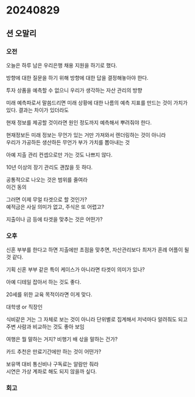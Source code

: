 # 20240829
## 션 오말리

### 오전
오늘은 하루 남은 우리은행 채용 지원을 하기로 했다.  

방향에 대한 질문을 하기 위해 방향에 대한 답을 결정해놓아야 한다.  

투자 상품을 예측할 수 없으니 우리가 생각하는 자산 관리의 방향  

미래 예측파로서 말씀드리면 미래 상황에 대한 나름의 예측 지표를 만드는 것이 가치가 있다. 결과는 차이가 있더라도   

현재 정보를 제공할 것이라면 원인 정도까지 예측해서 뿌려줘야 한다.  

현재정보든 미래 정보는 무언가 있는 거만 가져와서 렌더링하는 것이 아니라  
우리가 가공하든 생산하든 무언가 부가 가치를 뽑아내는 것  

아예 지출 관리 컨셉으로만 가는 것도 나쁘지 않다.  

10년 이상의 장기 관리도 괜찮을 듯 하다.  

공통적으로 나오는 것은 범위를 줄여라  
이건 동의  

그러면 이제 무얼 타겟으로 할 것인가?  
예적금은 사실 의미가 없고, 주식은 또 어렵고?  

지출이나 금 등에 타겟을 맞추는 것은 어떤가?  


### 오후

신혼 부부를 한다고 하면 지출에만 초점을 맞추면, 자산관리보다 최저가 혼례 어플이 될 것 같다.  


기획 
신혼 부부 같은 특이 케이스가 아니라면 타겟이 의미가 있나?  

아예 디테일 잡아서 하는 것도 좋다.  

20세를 위한 교육 목적이라면 이게 맞다.  

대학생 or 직장인  

식비같은 거는 그 자체로 보는 것이 아니라 단위별로 집계해서 저녁마다 알려줘도 되고 주변 사람과 비교하는 것도 좋아 보임  

여행은 뭘 말하는 거지? 비행기 배 삯을 말하는 건가?  

카드 추천은 만료기간에만 하는 것이 어떤가?  

보유액 대비 통신비나 구독료는 알람만 줘라  
시연은 가상 계좌로 해도 되지 않을까 싶다.  


### 회고
